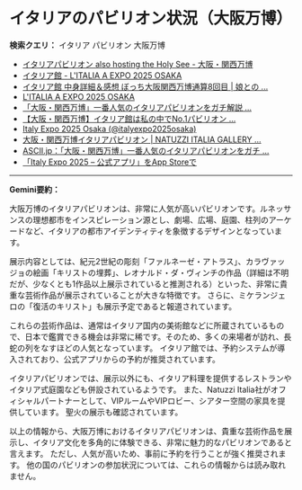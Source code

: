 # イタリアのパビリオン状況（大阪万博）

**検索クエリ：** イタリア パビリオン 大阪万博

- [イタリアパビリオン also hosting the Holy See - 大阪・関西万博](https://www.expo2025.or.jp/official-participant/italy/)
- [イタリア館 - L'ITALIA A EXPO 2025 OSAKA](https://www.italyexpo2025osaka.it/ja/itariaguan)
- [イタリア館 中身詳細＆感想 ぼっち大阪関西万博通算8回目 | 娘との ...](https://ameblo.jp/wakochi0316/entry-12905719318.html)
- [L'ITALIA A EXPO 2025 OSAKA](https://www.italyexpo2025osaka.it/ja)
- [「大阪・関西万博」一番人気のイタリアパビリオンをガチ解説 ...](https://lovewalker.jp/elem/000/004/268/4268276/)
- [【大阪・関西万博】イタリア館は私の中でNo.1パビリオン ...](https://yukonosuke.com/entry/osaka_banpaku_italy)
- [Italy Expo 2025 Osaka (@italyexpo2025osaka)](https://www.instagram.com/italyexpo2025osaka/?hl=ja)
- [大阪・関西万博イタリアパビリオン | NATUZZI ITALIA GALLERY ...](https://www.natuzzi-italia.jp/topics/%E5%A4%A7%E9%98%AA%E3%83%BB%E9%96%A2%E8%A5%BF%E4%B8%87%E5%8D%9A%E3%82%A4%E3%82%BF%E3%83%AA%E3%82%A2%E3%83%91%E3%83%93%E3%83%AA%E3%82%AA%E3%83%B3/)
- [ASCII.jp：「大阪・関西万博」一番人気のイタリアパビリオンをガチ ...](https://ascii.jp/elem/000/004/268/4268276/)
- [「Italy Expo 2025 – 公式アプリ」をApp Storeで](https://apps.apple.com/jp/app/italy-expo-2025-%E5%85%AC%E5%BC%8F%E3%82%A2%E3%83%97%E3%83%AA/id6744029374)


---

**Gemini要約：**

大阪万博のイタリアパビリオンは、非常に人気が高いパビリオンです。ルネッサンスの理想都市をインスピレーション源とし、劇場、広場、庭園、柱列のアーケードなど、イタリアの都市アイデンティティを象徴するデザインとなっています。

展示内容としては、紀元2世紀の彫刻「ファルネーゼ・アトラス」、カラヴァッジョの絵画「キリストの埋葬」、レオナルド・ダ・ヴィンチの作品（詳細は不明だが、少なくとも1作品以上展示されていると推測される）といった、非常に貴重な芸術作品が展示されていることが大きな特徴です。  さらに、ミケランジェロの「復活のキリスト」も展示予定であると報道されています。

これらの芸術作品は、通常はイタリア国内の美術館などに所蔵されているもので、日本で鑑賞できる機会は非常に稀です。そのため、多くの来場者が訪れ、長蛇の列をなすほどの人気となっています。  イタリア館では、予約システムが導入されており、公式アプリからの予約が推奨されています。

イタリアパビリオンでは、展示以外にも、イタリア料理を提供するレストランやイタリア式庭園なども併設されているようです。  また、Natuzzi Italia社がオフィシャルパートナーとして、VIPルームやVIPロビー、シアター空間の家具を提供しています。  聖火の展示も確認されています。

以上の情報から、大阪万博におけるイタリアパビリオンは、貴重な芸術作品を展示し、イタリア文化を多角的に体験できる、非常に魅力的なパビリオンであると言えます。  ただし、人気が高いため、事前に予約を行うことが強く推奨されます。  他の国のパビリオンの参加状況については、これらの情報からは読み取れません。

